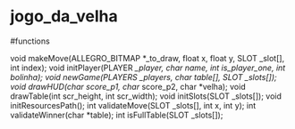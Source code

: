 # jogo_da_velha

#functions

void makeMove(ALLEGRO_BITMAP *_to_draw, float x, float y, SLOT _slot[], int index);
void initPlayer(PLAYER *_player, char name, int is_player_one, int bolinha);
void newGame(PLAYERS *_players, char table[], SLOT _slots[]);
void drawHUD(char* score_p1, char* score_p2, char *velha);
void drawTable(int scr_height, int scr_width);
void initSlots(SLOT _slots[]);
void initResourcesPath();
int validateMove(SLOT _slots[], int x, int y);
int validateWinner(char *table);
int isFullTable(SLOT _slots[]);